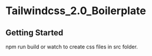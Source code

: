 ﻿# Tailwindcss_2.0_Boilerplate

## Getting Started
npm run build or watch to create css files in src folder.
